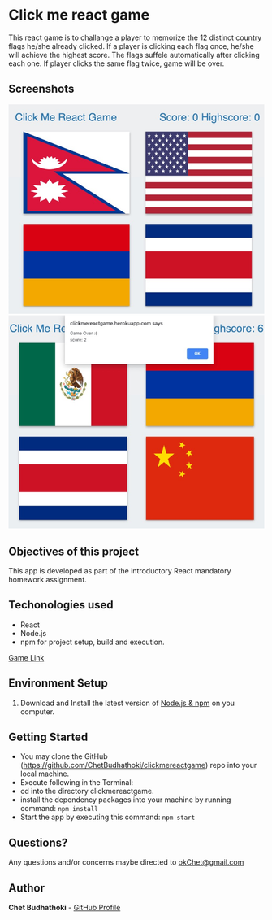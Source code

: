# Click me react game
This react game is to challange a player to memorize the 12 distinct country flags he/she already clicked. If a player is clicking each flag once, he/she will achieve the highest score. The flags suffele automatically after clicking each one. If player clicks the same flag twice, game will be over.

## Screenshots

![Click me react game](./screenshots/clickMeReactGame.jpeg)
![Click me react game](./screenshots/clickMeReactGameOver.jpeg)

## Objectives of this project

This app is developed as part of the introductory React mandatory homework assignment. 

## Techonologies used

* React 
* Node.js 
* npm for project setup, build and execution.

[Game Link](https://clickmereactgame.herokuapp.com/)

## Environment Setup
1) Download and Install the latest version of [Node.js & npm](https://nodejs.org/en/download/) on you computer.

## Getting Started

* You may clone the GitHub (https://github.com/ChetBudhathoki/clickmereactgame) repo into your local machine.
* Execute following in the Terminal:
* cd into the directory clickmereactgame.
* install the dependency packages into your machine by running command: `npm install`
* Start the app by executing this command: `npm start` 

## Questions?

Any questions and/or concerns maybe directed to okChet@gmail.com

## Author

**Chet Budhathoki** - [GitHub Profile](https://github.com/ChetBudhathoki)